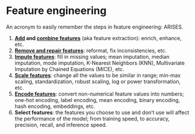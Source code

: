 # Feature engineering

An acronym to easily remember the steps in feature engineering: ARISES.

1. **[Add](https://www.mage.ai/blog/product-developers-guide-to-getting-started-with-ai-pt3-terraforming-dataframes) and [combine features](https://www.mage.ai/blog/product-developers-guide-to-customize-data-ai-pt2-join-merge-dataframes)** (aka feature extraction): enrich, enhance, etc.
2. **[Remove and repair features](https://www.mage.ai/blog/ditching-datetime)**: reformat, fix inconsistencies, etc.
3. **[Impute features](https://www.mage.ai/blog/estimating-lost-data)**: fill in missing values; mean imputation, median imputation, mode imputation, K-Nearest Neighbors (KNN), Multivariate Imputation by Chained Equations (MICE), etc.
4. **[Scale features](https://www.mage.ai/blog/scaling-numerical-data)**: change all the values to be similar in range; min-max scaling, standardization, robust scaling, log or power transformation, etc.
5. **[Encode features](https://www.mage.ai/blog/qualitative-data)**: convert non-numerical feature values into numbers; one-hot encoding, label encoding, mean encoding, binary encoding, hash encoding, embeddings, etc.
6. **Select features**: the features you choose to use and don’t use will affect the performance of the model; from training speed, to accuracy, precision, recall, and inference speed.